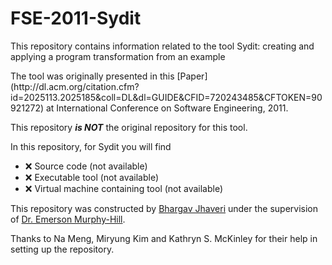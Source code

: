 # FSE-2011-Sydit
This repository contains information related to the tool Sydit: creating and applying a program transformation from an example
<p>
The tool was originally presented in this [Paper](http://dl.acm.org/citation.cfm?id=2025113.2025185&coll=DL&dl=GUIDE&CFID=720243485&CFTOKEN=90921272) at International Conference on Software Engineering, 2011.
<p>
This repository <b><i>is NOT</b></i> the original repository for this tool.<br>

In this repository, for Sydit you will find
* :x: Source code (not available)
* :x: Executable tool (not available)
* :x: Virtual machine containing tool (not available)

This repository was constructed by [Bhargav Jhaveri](https://github.com/BhargavJhaveri/) under the supervision of [Dr. Emerson Murphy-Hill](https://github.com/CaptainEmerson).

Thanks to	Na Meng, Miryung Kim and Kathryn S. McKinley for their help in setting up the repository.
